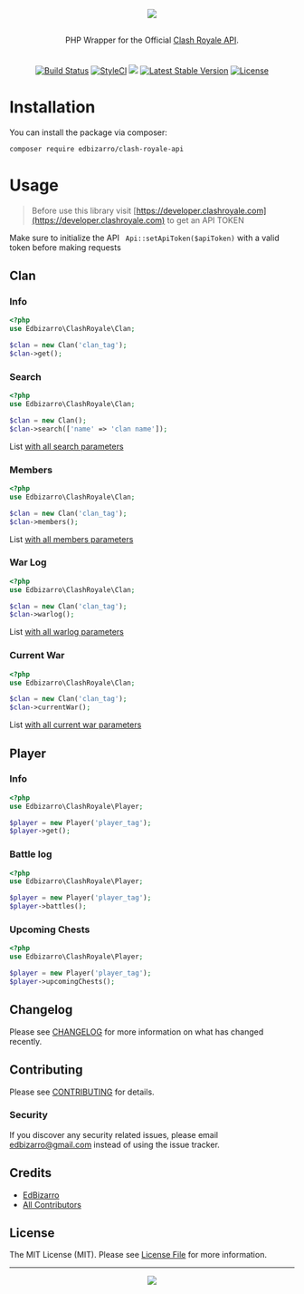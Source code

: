 <p align="center">
    <img src="https://developer.clashroyale.com/l_retina.526bc4.png">
</p>
<p align="center" style="margin: 30px 0 35px;">PHP Wrapper for the Official <a href="https://developer.clashroyale.com"> Clash Royale API</a>.</p>
<p align="center">
  <a href='https://semaphoreci.com/edbizarro/clash-royale-api'> <img src='https://semaphoreci.com/api/v1/edbizarro/clash-royale-api/branches/master/badge.svg' alt='Build Status'></a>  
  <a href="https://github.styleci.io/repos/154075287"><img src="https://github.styleci.io/repos/154075287/shield?branch=master" alt="StyleCI"></a>  
  <a href="https://codeclimate.com/github/edbizarro/clash-royale-api/maintainability"><img src="https://api.codeclimate.com/v1/badges/d9f87681a2cd5e496c63/maintainability" /></a>
  <a href="https://packagist.org/packages/edbizarro/clash-royale-api"><img src="https://poser.pugx.org/edbizarro/clash-royale-api/v/stable.svg" alt="Latest Stable Version"></a>
  <a href="https://packagist.org/packages/edbizarro/clash-royale-api"><img src="https://poser.pugx.org/edbizarro/clash-royale-api/license.svg" alt="License"></a>  
</p>

# Installation

You can install the package via composer:

```bash
composer require edbizarro/clash-royale-api
```

# Usage

> Before use this library visit [https://developer.clashroyale.com](https://developer.clashroyale.com) to get an API TOKEN

Make sure to initialize the API `
Api::setApiToken($apiToken)` with a valid token before making requests 

## Clan

### Info

``` php
<?php
use Edbizarro\ClashRoyale\Clan;

$clan = new Clan('clan_tag');
$clan->get();

```

### Search

``` php
<?php
use Edbizarro\ClashRoyale\Clan;

$clan = new Clan();
$clan->search(['name' => 'clan name']);

```
List [with all search parameters](https://developer.clashroyale.com/api-docs/index.html#!/clans/searchClans)

### Members

``` php
<?php
use Edbizarro\ClashRoyale\Clan;

$clan = new Clan('clan_tag');
$clan->members();

``` 
List [with all members parameters](https://developer.clashroyale.com/api-docs/index.html#!/clans/getClanMembers)

### War Log

``` php
<?php
use Edbizarro\ClashRoyale\Clan;

$clan = new Clan('clan_tag');
$clan->warlog();

``` 
List [with all warlog parameters](https://developer.clashroyale.com/api-docs/index.html#!/clans/getClanWarLog)

### Current War

``` php
<?php
use Edbizarro\ClashRoyale\Clan;

$clan = new Clan('clan_tag');
$clan->currentWar();

``` 
List [with all current war parameters](https://developer.clashroyale.com/api-docs/index.html#!/clans/getCurrentWar)



## Player

### Info

``` php
<?php
use Edbizarro\ClashRoyale\Player;

$player = new Player('player_tag');
$player->get();

```

### Battle log

``` php
<?php
use Edbizarro\ClashRoyale\Player;

$player = new Player('player_tag');
$player->battles();

```

### Upcoming Chests

``` php
<?php
use Edbizarro\ClashRoyale\Player;

$player = new Player('player_tag');
$player->upcomingChests();

```

## Changelog

Please see [CHANGELOG](CHANGELOG.md) for more information on what has changed recently.

## Contributing

Please see [CONTRIBUTING](CONTRIBUTING.md) for details.

### Security

If you discover any security related issues, please email edbizarro@gmail.com instead of using the issue tracker.

## Credits

- [EdBizarro](https://github.com/edbizarro)
- [All Contributors](../../contributors)

## License

The MIT License (MIT). Please see [License File](LICENSE.md) for more information.

---

<p align="center">
    <img src="https://i.imgur.com/bn5hOeP.png">
</p>
